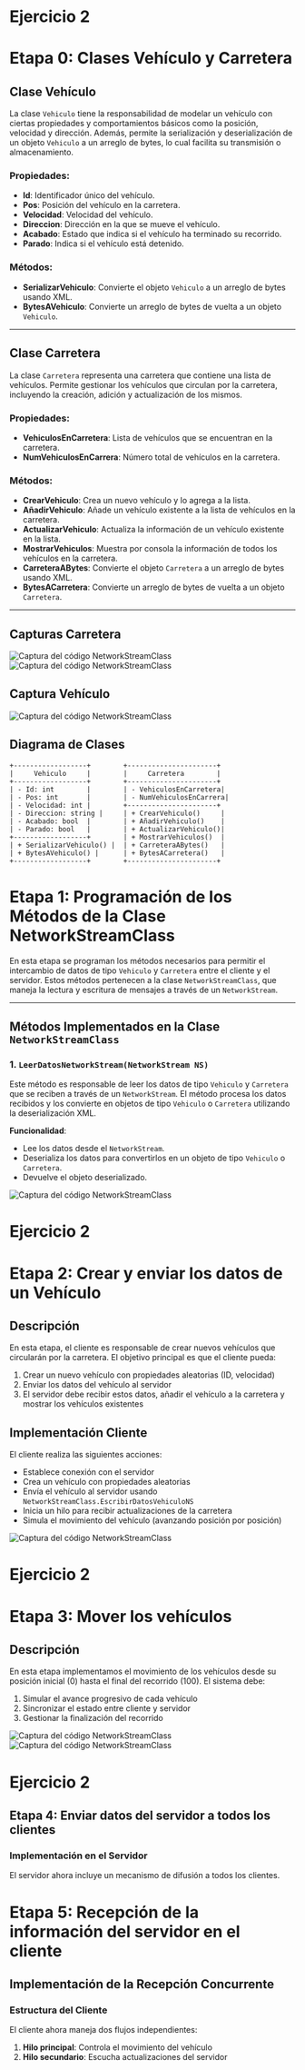 # Ejercicio 2

# Etapa 0: Clases Vehículo y Carretera

## Clase Vehículo

La clase `Vehiculo` tiene la responsabilidad de modelar un vehículo con ciertas propiedades y comportamientos básicos como la posición, velocidad y dirección. Además, permite la serialización y deserialización de un objeto `Vehiculo` a un arreglo de bytes, lo cual facilita su transmisión o almacenamiento.

### Propiedades:
- **Id**: Identificador único del vehículo.
- **Pos**: Posición del vehículo en la carretera.
- **Velocidad**: Velocidad del vehículo.
- **Direccion**: Dirección en la que se mueve el vehículo.
- **Acabado**: Estado que indica si el vehículo ha terminado su recorrido.
- **Parado**: Indica si el vehículo está detenido.

### Métodos:
- **SerializarVehiculo**: Convierte el objeto `Vehiculo` a un arreglo de bytes usando XML.
- **BytesAVehiculo**: Convierte un arreglo de bytes de vuelta a un objeto `Vehiculo`.

---

## Clase Carretera

La clase `Carretera` representa una carretera que contiene una lista de vehículos. Permite gestionar los vehículos que circulan por la carretera, incluyendo la creación, adición y actualización de los mismos.

### Propiedades:
- **VehiculosEnCarretera**: Lista de vehículos que se encuentran en la carretera.
- **NumVehiculosEnCarrera**: Número total de vehículos en la carretera.

### Métodos:
- **CrearVehiculo**: Crea un nuevo vehículo y lo agrega a la lista.
- **AñadirVehiculo**: Añade un vehículo existente a la lista de vehículos en la carretera.
- **ActualizarVehiculo**: Actualiza la información de un vehículo existente en la lista.
- **MostrarVehiculos**: Muestra por consola la información de todos los vehículos en la carretera.
- **CarreteraABytes**: Convierte el objeto `Carretera` a un arreglo de bytes usando XML.
- **BytesACarretera**: Convierte un arreglo de bytes de vuelta a un objeto `Carretera`.

---

## Capturas Carretera

![Captura del código NetworkStreamClass](images/11.png)
![Captura del código NetworkStreamClass](images/12.png)

## Captura Vehículo

![Captura del código NetworkStreamClass](images/10.png)

## Diagrama de Clases

```plaintext
+------------------+        +----------------------+
|     Vehiculo     |        |     Carretera        |
+------------------+        +----------------------+
| - Id: int        |        | - VehiculosEnCarretera|
| - Pos: int       |        | - NumVehiculosEnCarrera|
| - Velocidad: int |        +----------------------+
| - Direccion: string |     | + CrearVehiculo()     |
| - Acabado: bool  |        | + AñadirVehiculo()    |
| - Parado: bool   |        | + ActualizarVehiculo()|
+------------------+        | + MostrarVehiculos()  |
| + SerializarVehiculo() |  | + CarreteraABytes()   |
| + BytesAVehiculo() |      | + BytesACarretera()   |
+------------------+        +----------------------+
```

# Etapa 1: Programación de los Métodos de la Clase NetworkStreamClass

En esta etapa se programan los métodos necesarios para permitir el intercambio de datos de tipo `Vehiculo` y `Carretera` entre el cliente y el servidor. Estos métodos pertenecen a la clase `NetworkStreamClass`, que maneja la lectura y escritura de mensajes a través de un `NetworkStream`.

---

## Métodos Implementados en la Clase `NetworkStreamClass`

### 1. `LeerDatosNetworkStream(NetworkStream NS)`

Este método es responsable de leer los datos de tipo `Vehiculo` y `Carretera` que se reciben a través de un `NetworkStream`. El método procesa los datos recibidos y los convierte en objetos de tipo `Vehiculo` o `Carretera` utilizando la deserialización XML.

**Funcionalidad**:
- Lee los datos desde el `NetworkStream`.
- Deserializa los datos para convertirlos en un objeto de tipo `Vehiculo` o `Carretera`.
- Devuelve el objeto deserializado.

![Captura del código NetworkStreamClass](images/7.png)

# Ejercicio 2

# Etapa 2: Crear y enviar los datos de un Vehículo

## Descripción

En esta etapa, el cliente es responsable de crear nuevos vehículos que circularán por la carretera. El objetivo principal es que el cliente pueda:
1. Crear un nuevo vehículo con propiedades aleatorias (ID, velocidad)
2. Enviar los datos del vehículo al servidor
3. El servidor debe recibir estos datos, añadir el vehículo a la carretera y mostrar los vehículos existentes

## Implementación Cliente

El cliente realiza las siguientes acciones:
- Establece conexión con el servidor
- Crea un vehículo con propiedades aleatorias
- Envía el vehículo al servidor usando `NetworkStreamClass.EscribirDatosVehiculoNS`
- Inicia un hilo para recibir actualizaciones de la carretera
- Simula el movimiento del vehículo (avanzando posición por posición)

![Captura del código NetworkStreamClass](images/7.png)

# Ejercicio 2

# Etapa 3: Mover los vehículos

## Descripción

En esta etapa implementamos el movimiento de los vehículos desde su posición inicial (0) hasta el final del recorrido (100). El sistema debe:
1. Simular el avance progresivo de cada vehículo
2. Sincronizar el estado entre cliente y servidor
3. Gestionar la finalización del recorrido

![Captura del código NetworkStreamClass](images/2.png)
![Captura del código NetworkStreamClass](images/3.png)

# Ejercicio 2

## Etapa 4: Enviar datos del servidor a todos los clientes

### Implementación en el Servidor

El servidor ahora incluye un mecanismo de difusión a todos los clientes.

# Etapa 5: Recepción de la información del servidor en el cliente

## Implementación de la Recepción Concurrente

### Estructura del Cliente

El cliente ahora maneja dos flujos independientes:
1. **Hilo principal**: Controla el movimiento del vehículo
2. **Hilo secundario**: Escucha actualizaciones del servidor







